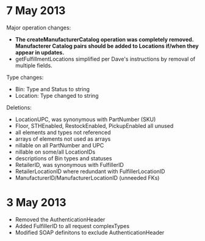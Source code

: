 7 May 2013
==========

Major operation changes:

* **The createManufacturerCatalog operation was completely removed.
  Manufacterer Catalog pairs should be added to Locations if/when they appear
  in updates.**
* getFulfillmentLocations simplified per Dave's instructions by
  removal of multiple fields.

Type changes:

* Bin: Type and Status to string
* Location: Type changed to string

Deletions:

* LocationUPC, was synonymous with PartNumber (SKU)
* Floor, STHEnabled, RestockEnabled, PickupEnabled all unused
* all elements and types not referenced
* arrays of elements not used as arrays
* nillable on all PartNumber and UPC
* nillable on some/all LocationIDs
* descriptions of Bin types and statuses
* RetailerID, was synonymous with FulfillerID
* RetailerLocationID where redundant with FulfillerLocationID
* ManufacturerID/ManufacturerLocationID (unneeded FKs)



3 May 2013
==========

* Removed the AuthenticationHeader
* Added FulfillerID to all request complexTypes
* Modified SOAP definitons to exclude AuthenticationHeader
